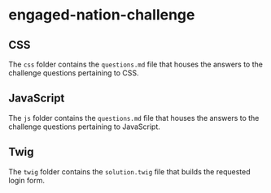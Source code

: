 # engaged-nation-challenge

## CSS
The `css` folder contains the `questions.md` file that houses the answers to the challenge questions pertaining to CSS.

## JavaScript
The `js` folder contains the `questions.md` file that houses the answers to the challenge questions pertaining to JavaScript.

## Twig
The `twig` folder contains the `solution.twig` file that builds the requested login form.